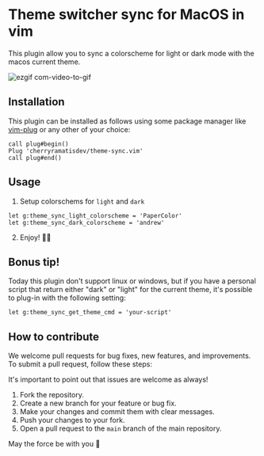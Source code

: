 # Theme switcher sync for MacOS in vim

This plugin allow you to sync a colorscheme for light or dark mode with the macos current theme.

![ezgif com-video-to-gif](https://github.com/cherryramatisdev/theme-sync.vim/assets/86631177/8e19d584-380b-4d35-aaa4-81358264f6b5)

## Installation

This plugin can be installed as follows using some package manager like [vim-plug](https://github.com/junegunn/vim-plug) or any other of your choice:

```vim
call plug#begin()
Plug 'cherryramatisdev/theme-sync.vim'
call plug#end()
```

## Usage

1. Setup colorschems for `light` and `dark`

```vim
let g:theme_sync_light_colorscheme = 'PaperColor'
let g:theme_sync_dark_colorscheme = 'andrew'
```

2. Enjoy! 🚀🍒

## Bonus tip!

Today this plugin don't support linux or windows, but if you have a personal script that return either "dark" or "light" for the current theme, it's possible to plug-in with the following setting:

```vim
let g:theme_sync_get_theme_cmd = 'your-script'
```

## How to contribute

We welcome pull requests for bug fixes, new features, and improvements. To submit a pull request, follow these steps:

It's important to point out that issues are welcome as always!

1. Fork the repository.
2. Create a new branch for your feature or bug fix.
3. Make your changes and commit them with clear messages.
4. Push your changes to your fork.
5. Open a pull request to the `main` branch of the main repository.

May the force be with you 🍒
